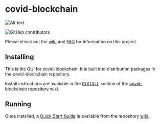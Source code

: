 # covid-blockchain
![Alt text](https://www.pinksheetscrypto.com/images/covid_logo.svg)

![GitHub contributors](https://img.shields.io/github/contributors/pinksheetscrypto/covid-blockchain?logo=GitHub)

Please check out the [wiki](https://github.com/pinksheetscrypto/covid-blockchain/wiki)
and [FAQ](https://github.com/pinksheetscrypto/covid-blockchain/wiki/FAQ) for
information on this project.

## Installing

This is the GUI for covid-blockchain. It is built into distribution packages in the covid-blockchain repository.

Install instructions are available in the
[INSTALL](https://github.com/pinksheetscrypto/covid-blockchain/wiki/INSTALL)
section of the
[covid-blockchain repository wiki](https://github.com/pinksheetscrypto/covid-blockchain/wiki).

## Running

Once installed, a
[Quick Start Guide](https://github.com/pinksheetscrypto/covid-blockchain/wiki/Quick-Start-Guide)
is available from the repository
[wiki](https://github.com/pinksheetscrypto/covid-blockchain/wiki).

